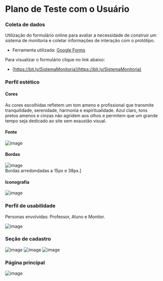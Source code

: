 # Plano de Teste com o Usuário 

### Coleta de dados

Utilização do formulário online para avaliar a necessidade de construir um sistema de monitoria e coletar informações de interação com o protótipo.

- Ferramenta utilizada: [Google Forms](https://docs.google.com/forms/u/0/?tgif=d)


Para visualizar o formulário clique no link abaixo: 

- [https://bit.ly/SistemaMonitoria](https://bit.ly/SistemaMonitoria)


### Perfil estético 

#### Cores
As cores escolhidas refletem um tom ameno e profissional que transmite tranquilidade, serenidade, harmonia e espiritualidade. Azul claro, tons pretos amenos e cinzas não agridem aos olhos e permitem que um grande tempo seja dedicado ao site sem exaustão visual.

#### Fonte
![image](https://user-images.githubusercontent.com/48606497/187011183-9e2f04cc-3487-4e08-92a5-51aaf8104006.png)

#### Bordas
![image](https://user-images.githubusercontent.com/48606497/187011215-2b44b436-26d8-4198-90d3-72a585869d6d.png)<br>
Bordas arredondadas a 15px e 38px.]

#### Iconografia 
![image](https://user-images.githubusercontent.com/48606497/187011236-a346816d-1018-4eb9-9eb3-71c06c953ab2.png)

### Perfil de usabilidade
Personas envolvidas: Professor, Aluno e Monitor.

![image](https://user-images.githubusercontent.com/48606497/187011379-19249d63-88d0-4dde-ad70-65f0a21b52cf.png)

### Seção de cadastro
![image](https://user-images.githubusercontent.com/48606497/187011398-3e3f0b95-c670-40d8-944f-b3e670dd3167.png)
![image](https://user-images.githubusercontent.com/48606497/187011415-eb4d3708-8078-44bb-93be-44818217a4e1.png)
![image](https://user-images.githubusercontent.com/48606497/187011437-f3697a31-b239-48cd-8de1-c0512f272609.png)

### Página principal
![image](https://user-images.githubusercontent.com/48606497/187011459-0ddff0bc-a816-4f66-bdbb-7154c2e730d3.png)
